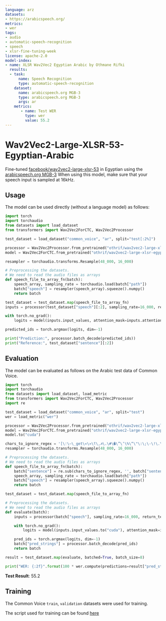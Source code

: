 ```yaml
---
language: arz
datasets:
- https://arabicspeech.org/
metrics:
- wer
tags:
- audio
- automatic-speech-recognition
- speech
- xlsr-fine-tuning-week
license: apache-2.0
model-index:
- name: XLSR Wav2Vec2 Egyptian Arabic by Othmane Rifki
  results:
  - task: 
      name: Speech Recognition
      type: automatic-speech-recognition
    dataset:
      name: arabicspeech.org MGB-3
      type: arabicspeech.org MGB-3
      args: ar
    metrics:
       - name: Test WER
         type: wer
         value: 55.2
---
```


# Wav2Vec2-Large-XLSR-53-Egyptian-Arabic

Fine-tuned [facebook/wav2vec2-large-xlsr-53](https://huggingface.co/facebook/wav2vec2-large-xlsr-53) in Egyptian using the [arabicspeech.org MGB-3](https://arabicspeech.org/mgb3-asr/)
When using this model, make sure that your speech input is sampled at 16kHz.

## Usage

The model can be used directly (without a language model) as follows:

```python
import torch
import torchaudio
from datasets import load_dataset
from transformers import Wav2Vec2ForCTC, Wav2Vec2Processor

test_dataset = load_dataset("common_voice", "ar", split="test[:2%]")

processor = Wav2Vec2Processor.from_pretrained("othrif/wav2vec2-large-xlsr-egyptian")
model = Wav2Vec2ForCTC.from_pretrained("othrif/wav2vec2-large-xlsr-egyptian")

resampler = torchaudio.transforms.Resample(48_000, 16_000)

# Preprocessing the datasets.
# We need to read the audio files as arrays
def speech_file_to_array_fn(batch):
	speech_array, sampling_rate = torchaudio.load(batch["path"])
	batch["speech"] = resampler(speech_array).squeeze().numpy()
	return batch

test_dataset = test_dataset.map(speech_file_to_array_fn)
inputs = processor(test_dataset["speech"][:2], sampling_rate=16_000, return_tensors="pt", padding=True)

with torch.no_grad():
	logits = model(inputs.input_values, attention_mask=inputs.attention_mask).logits

predicted_ids = torch.argmax(logits, dim=-1)

print("Prediction:", processor.batch_decode(predicted_ids))
print("Reference:", test_dataset["sentence"][:2])
```


## Evaluation

The model can be evaluated as follows on the Arabic test data of Common Voice. 


```python
import torch
import torchaudio
from datasets import load_dataset, load_metric
from transformers import Wav2Vec2ForCTC, Wav2Vec2Processor
import re

test_dataset = load_dataset("common_voice", "ar", split="test") 
wer = load_metric("wer")

processor = Wav2Vec2Processor.from_pretrained("othrif/wav2vec2-large-xlsr-egyptian") 
model = Wav2Vec2ForCTC.from_pretrained("othrif/wav2vec2-large-xlsr-egyptian")
model.to("cuda")

chars_to_ignore_regex = '[\؛\—\_get\«\»\ـ\ـ\,\?\.\!\-\;\:\"\“\%\‘\”\�\#\،\☭,\؟]'
resampler = torchaudio.transforms.Resample(48_000, 16_000)

# Preprocessing the datasets.
# We need to read the audio files as arrays
def speech_file_to_array_fn(batch):
	batch["sentence"] = re.sub(chars_to_ignore_regex, '', batch["sentence"]).lower()
	speech_array, sampling_rate = torchaudio.load(batch["path"])
	batch["speech"] = resampler(speech_array).squeeze().numpy()
	return batch

test_dataset = test_dataset.map(speech_file_to_array_fn)

# Preprocessing the datasets.
# We need to read the audio files as arrays
def evaluate(batch):
	inputs = processor(batch["speech"], sampling_rate=16_000, return_tensors="pt", padding=True)

	with torch.no_grad():
		logits = model(inputs.input_values.to("cuda"), attention_mask=inputs.attention_mask.to("cuda")).logits

	pred_ids = torch.argmax(logits, dim=-1)
	batch["pred_strings"] = processor.batch_decode(pred_ids)
	return batch

result = test_dataset.map(evaluate, batched=True, batch_size=8)

print("WER: {:2f}".format(100 * wer.compute(predictions=result["pred_strings"], references=result["sentence"])))
```

**Test Result**: 55.2


## Training

The Common Voice `train`, `validation` datasets were used for training.

The script used for training can be found [here](https://github.com/othrif/xlsr-wav2vec2) 